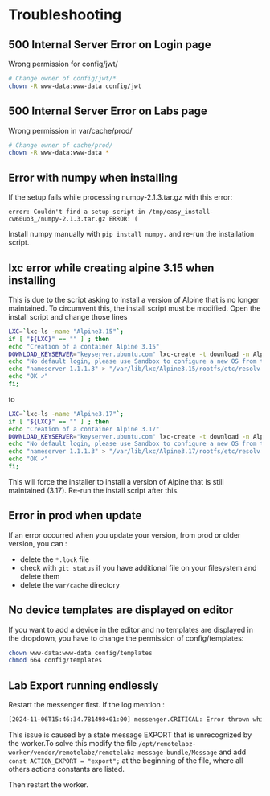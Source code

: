# Troubleshooting

## 500 Internal Server Error on Login page
Wrong permission for config/jwt/
```bash
# Change owner of config/jwt/*
chown -R www-data:www-data config/jwt
``` 

## 500 Internal Server Error on Labs page
Wrong permission in var/cache/prod/
```bash
# Change owner of cache/prod/
chown -R www-data:www-data *
```

## Error with numpy when installing

If the setup fails while processing numpy-2.1.3.tar.gz with this error:
    
`error: Couldn't find a setup script in /tmp/easy_install-cw60uo3_/numpy-2.1.3.tar.gz
ERROR: (`
    
 Install numpy manually with `pip install numpy.` and re-run the installation script.
    
## lxc error while creating alpine 3.15 when installing

This is due to the script asking to install a version of Alpine that is no longer maintained.
To circumvent this, the install script must be modified.
Open the install script and change those lines

```bash
LXC=`lxc-ls -name "Alpine3.15"`;
if [ "${LXC}" == "" ] ; then
echo "Creation of a container Alpine 3.15"
DOWNLOAD_KEYSERVER="keyserver.ubuntu.com" lxc-create -t download -n Alpine3.15 -- -d alpine -r 3.15 -a amd64
echo "No default login, please use Sandbox to configure a new OS from this" >> "/var/lib/lxc/Alpine3.15/rootfs/etc/issue"
echo "nameserver 1.1.1.3" > "/var/lib/lxc/Alpine3.15/rootfs/etc/resolv.conf"
echo "OK ✔️"
fi;    
```
to

```bash
LXC=`lxc-ls -name "Alpine3.17"`;
if [ "${LXC}" == "" ] ; then
echo "Creation of a container Alpine 3.17"
DOWNLOAD_KEYSERVER="keyserver.ubuntu.com" lxc-create -t download -n Alpine3.17 -- -d alpine -r 3.17 -a amd64
echo "No default login, please use Sandbox to configure a new OS from this" >> "/var/lib/lxc/Alpine3.17/rootfs/etc/issue"
echo "nameserver 1.1.1.3" > "/var/lib/lxc/Alpine3.17/rootfs/etc/resolv.conf"
echo "OK ✔️"
fi;
```

This will force the installer to install a version of Alpine that is still maintained (3.17).
Re-run the install script after this.

## Error in prod when update
If an error occurred when you update your version, from prod or older version, you can :

 - delete the `*.lock` file
 - check with `git status` if you have additional file on your filesystem and delete them
 - delete the `var/cache` directory

## No device templates are displayed on editor
If you want to add a device in the editor and no templates are displayed in the dropdown, you have to change the permission of config/templates:
```bash
chown www-data:www-data config/templates
chmod 664 config/templates
```
## Lab Export running endlessly
Restart the messenger first.
If the log mention :
```bash 
[2024-11-06T15:46:34.781498+01:00] messenger.CRITICAL: Error thrown while handling message Remotelabz\Message\Message\InstanceActionMessage. Removing from transport after 3 retries. Error: "Handling "Remotelabz\Message\Message\InstanceActionMessage" failed: Undefined class constant 'ACTION_EXPORT'" {"message":{"Remotelabz\\Message\\Message\\InstanceActionMessage":[]},"class":"Remotelabz\\Message\\Message\\InstanceActionMessage","retryCount":3,"error":"Handling \"Remotelabz\\Message\\Message\\InstanceActionMessage\" failed: Undefined class constant 'ACTION_EXPORT'","exception":"[object] (Symfony\\Component\\Messenger\\Exception\\HandlerFailedException(code: 0): Handling \"Remotelabz\\Message\\Message\\InstanceActionMessage\" failed: Undefined class constant 'ACTION_EXPORT' at /opt/remotelabz-worker/vendor/symfony/messenger/Middleware/HandleMessageMiddleware.php:80)\n[previous exception] [object] (Error(code: 0): Undefined class constant 'ACTION_EXPORT' at /opt/remotelabz-worker/src/MessageHandler/InstanceActionMessageHandler.php:141)"} []
```

This issue is caused by a state message EXPORT that is unrecognized by the worker.To solve this modify the file `/opt/remotelabz-worker/vendor/remotelabz/remotelabz-message-bundle/Message` and add `const ACTION_EXPORT = "export";` at the beginning of the file, where all others actions constants are listed.

Then restart the worker.

 






    



